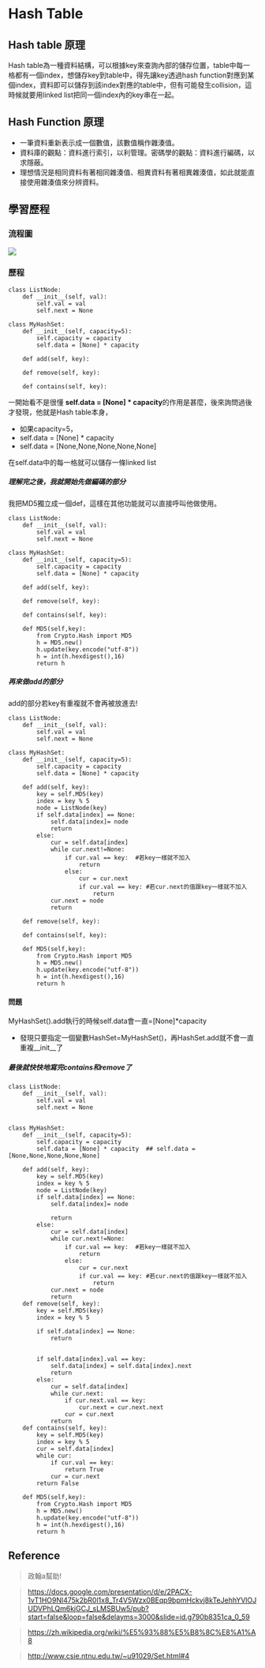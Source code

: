 # Hash Table

## Hash table 原理
Hash table為一種資料結構，可以根據key來查詢內部的儲存位置，table中每一格都有一個index，想儲存key到table中，得先讓key透過hash function對應到某個index，資料即可以儲存到該index對應的table中，但有可能發生collision，這時候就要用linked list把同一個index內的key串在一起。

## Hash Function 原理
* 一筆資料重新表示成一個數值，該數值稱作雜湊值。
* 資料庫的觀點：資料進行索引，以利管理。密碼學的觀點：資料進行編碼，以求隱蔽。
* 理想情況是相同資料有著相同雜湊值、相異資料有著相異雜湊值，如此就能直接使用雜湊值來分辨資料。




## 學習歷程

### 流程圖
![](https://i.imgur.com/WByVbQR.png)

### 歷程
```python=
class ListNode:
    def __init__(self, val):
        self.val = val
        self.next = None

class MyHashSet:
    def __init__(self, capacity=5):
        self.capacity = capacity
        self.data = [None] * capacity

    def add(self, key):

    def remove(self, key):

    def contains(self, key):

```
一開始看不是很懂 **self.data = [None] * capacity**的作用是甚麼，後來詢問過後才發現，他就是Hash table本身，
* 如果capacity=5，
* self.data = [None] * capacity
* self.data = [None,None,None,None,None]

在self.data中的每一格就可以儲存一條linked list

##### 理解完之後，我就開始先做編碼的部分
我把MD5獨立成一個def，這樣在其他功能就可以直接呼叫他做使用。
```python=
class ListNode:
    def __init__(self, val):
        self.val = val
        self.next = None

class MyHashSet:
    def __init__(self, capacity=5):
        self.capacity = capacity
        self.data = [None] * capacity

    def add(self, key):

    def remove(self, key):

    def contains(self, key):
    
    def MD5(self,key):
        from Crypto.Hash import MD5
        h = MD5.new()
        h.update(key.encode("utf-8"))
        h = int(h.hexdigest(),16)
        return h

```

##### 再來做add的部分
add的部分若key有重複就不會再被放進去!
```python=
class ListNode:
    def __init__(self, val):
        self.val = val
        self.next = None

class MyHashSet:
    def __init__(self, capacity=5):
        self.capacity = capacity
        self.data = [None] * capacity

    def add(self, key):
        key = self.MD5(key)
        index = key % 5
        node = ListNode(key)
        if self.data[index] == None:
            self.data[index]= node
            return 
        else:
            cur = self.data[index]
            while cur.next!=None:
                if cur.val == key:  #若key一樣就不加入
                    return
                else:
                    cur = cur.next
                    if cur.val == key: #若cur.next的值跟key一樣就不加入
                        return
            cur.next = node
            return
            
    def remove(self, key):

    def contains(self, key):
    
    def MD5(self,key):
        from Crypto.Hash import MD5
        h = MD5.new()
        h.update(key.encode("utf-8"))
        h = int(h.hexdigest(),16)
        return h

```
#### 問題
MyHashSet().add執行的時候self.data會一直=[None]*capacity
* 發現只要指定一個變數HashSet=MyHashSet()，再HashSet.add就不會一直重複__init__了

##### 最後就快快地寫完contains和remove了
```python=
class ListNode:
    def __init__(self, val):
        self.val = val
        self.next = None

        
class MyHashSet:
    def __init__(self, capacity=5):
        self.capacity = capacity
        self.data = [None] * capacity  ## self.data = [None,None,None,None,None]

    def add(self, key):
        key = self.MD5(key)
        index = key % 5
        node = ListNode(key)
        if self.data[index] == None:
            self.data[index]= node
            
            return 
        else:
            cur = self.data[index]
            while cur.next!=None:
                if cur.val == key:  #若key一樣就不加入
                    return
                else:
                    cur = cur.next
                    if cur.val == key: #若cur.next的值跟key一樣就不加入
                        return
            cur.next = node
            return
    def remove(self, key):
        key = self.MD5(key)
        index = key % 5 
        
        if self.data[index] == None:
            return

        
        if self.data[index].val == key:
            self.data[index] = self.data[index].next
            return
        else:  
            cur = self.data[index]
            while cur.next:
                if cur.next.val == key:
                    cur.next = cur.next.next
                cur = cur.next
            return 
    def contains(self, key):
        key = self.MD5(key)
        index = key % 5 
        cur = self.data[index]
        while cur:
            if cur.val == key:
                return True
            cur = cur.next
        return False

    def MD5(self,key):
        from Crypto.Hash import MD5
        h = MD5.new()
        h.update(key.encode("utf-8"))
        h = int(h.hexdigest(),16)
        return h

```


## Reference
> 政翰a幫助!

> https://docs.google.com/presentation/d/e/2PACX-1vT1HO9Nl475k2bR0l1x8_Tr4V5Wzx0BEqp9bpmHckvj8kTeJehhYVlOJUDVPhLQm6kjGCJ_sLMSBUw5/pub?start=false&loop=false&delayms=3000&slide=id.g790b8351ca_0_59

> https://zh.wikipedia.org/wiki/%E5%93%88%E5%B8%8C%E8%A1%A8

> http://www.csie.ntnu.edu.tw/~u91029/Set.html#4
